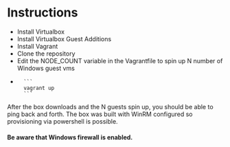 # Instructions
* Install Virtualbox
* Install Virtualbox Guest Additions 
* Install Vagrant
* Clone the repository
* Edit the NODE_COUNT variable in the Vagrantfile to spin up N number of Windows guest vms
*       ```
        vagrant up
        ```

After the box downloads and the N guests spin up, you should be able to ping back and forth. The box was built with WinRM configured so provisioning via powershell is possible.
#### Be aware that Windows firewall is enabled.
